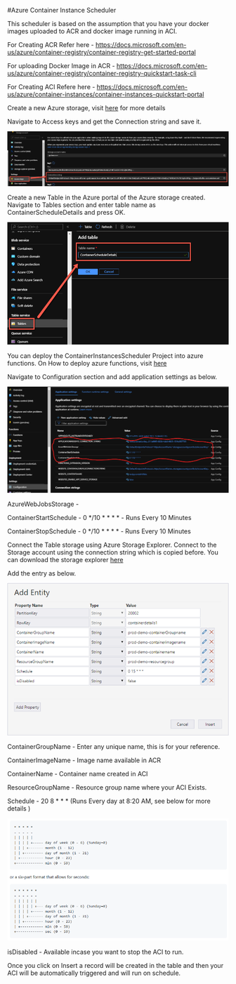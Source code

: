 #Azure Container Instance Scheduler

This scheduler is based on the assumption that you have your docker images uploaded to ACR and docker image running in ACI. 

For Creating ACR Refer here - https://docs.microsoft.com/en-us/azure/container-registry/container-registry-get-started-portal

For uploading Docker Image in ACR - https://docs.microsoft.com/en-us/azure/container-registry/container-registry-quickstart-task-cli

For Creating ACI Refere here - https://docs.microsoft.com/en-us/azure/container-instances/container-instances-quickstart-portal

Create a new Azure storage, visit [here](https://docs.microsoft.com/en-us/azure/storage/common/storage-account-create?toc=%2Fazure%2Fstorage%2Fblobs%2Ftoc.json&tabs=azure-portal) for more details

Navigate to Access keys and get the Connection string and save it. 

![](docs\storagekeys.png)

Create a new Table in the Azure portal of the Azure storage created. Navigate to Tables section and enter table name as ContainerScheduleDetails and press OK.

![](docs\createtable.png)

You can deploy the ContainerInstancesScheduler Project into azure functions. On How to deploy azure functions, visit [here](https://tutorials.visualstudio.com/first-azure-function/publish)

Navigate to Configuration section and add application settings as below.

![](docs\azfuncconfiguration.png)


AzureWebJobsStorage - <Copied Connection String>

ContainerStartSchedule - 0 */10 * * * * - Runs Every 10 Minutes

ContainerStopSchedule -  0 */10 * * * * - Runs Every 10 Minutes


Connect the Table storage using Azure Storage Explorer. Connect to the Storage account using the connection string which is copied before. You can download the storage explorer [here](https://azure.microsoft.com/en-us/features/storage-explorer/)

Add the entry as below. 

![](docs\add-entity.png)

ContainerGroupName - Enter any unique name, this is for your reference.

ContainerImageName - Image name available in ACR

ContainerName - Container name created in ACI

ResourceGroupName - Resource group name where your ACI Exists.

Schedule - 20 8 * * * (Runs Every day at 8:20 AM, see below for more details ) 

![](docs\scheduler-config.png)

isDisabled - Available incase you want to stop the ACI to run.

Once you click on Insert a record will be created in the table and then your ACI will be automatically triggered and will run on schedule.









